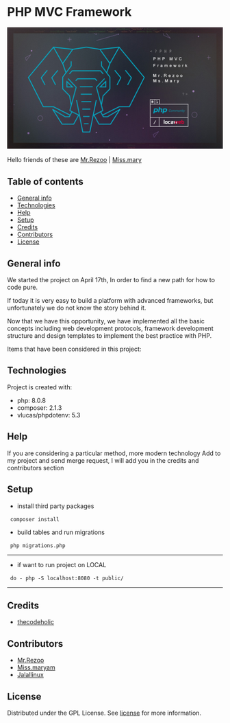 # PHP MVC Framework


![PHP](PHP_mvc_framework.jpg)

Hello friends of these are [Mr.Rezoo](https://www.linkedin.com/in/reza-mobaraki/) | [Miss.mary](https://www.linkedin.com/in/maryam-ostovar-64b497210/)

## Table of contents

* [General info](#General-info)
* [Technologies](#Technologies)
* [Help](#Help)
* [Setup](#Setup)
* [Credits](#credits)
* [Contributors](#Contributors)
* [License](#license)

## General info

We started the project on April 17th, In order to find a new path for how to code pure.

If today it is very easy to build a platform with advanced frameworks, but unfortunately we do not know the story behind it.

Now that we have this opportunity, we have implemented all the basic concepts including web development protocols, framework development structure and design templates to implement the best practice with PHP.

Items that have been considered in this project:




## Technologies

Project is created with:

* php: 8.0.8
* composer: 2.1.3
* vlucas/phpdotenv: 5.3

## Help

If you are considering a particular method, more modern technology Add to my
project and send merge request, I will add you in the credits and contributors
section

## Setup

* install third party packages
```shell
 composer install
```
* build tables and run migrations 
```shell
 php migrations.php
```
---
* if want to run project on LOCAL 
```shell
 do - php -S localhost:8080 -t public/
```
---

## Credits

* [thecodeholic](https://github.com/thecodeholic)

## Contributors

* [Mr.Rezoo](https://github.com/MrRezoo)
* [Miss.maryam](https://github.com/maryost1998)
* [Jalallinux](https://github.com/jalallinux)

## License

Distributed under the GPL License. See [license](LICENSE) for more information.
